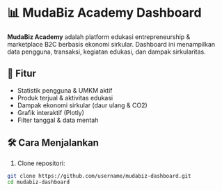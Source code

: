 # 📊 MudaBiz Academy Dashboard

**MudaBiz Academy** adalah platform edukasi entrepreneurship & marketplace B2C berbasis ekonomi sirkular. Dashboard ini menampilkan data pengguna, transaksi, kegiatan edukasi, dan dampak sirkularitas.

## 🚀 Fitur

- Statistik pengguna & UMKM aktif
- Produk terjual & aktivitas edukasi
- Dampak ekonomi sirkular (daur ulang & CO2)
- Grafik interaktif (Plotly)
- Filter tanggal & data mentah

## 🛠️ Cara Menjalankan

1. Clone repositori:

```bash
git clone https://github.com/username/mudabiz-dashboard.git
cd mudabiz-dashboard
